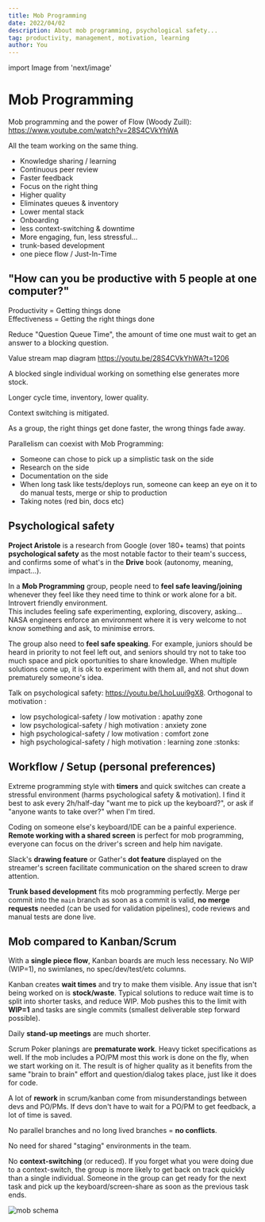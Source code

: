 ```yaml
---
title: Mob Programming
date: 2022/04/02
description: About mob programming, psychological safety...
tag: productivity, management, motivation, learning
author: You
---
```


import Image from 'next/image'

# Mob Programming

Mob programming and the power of Flow (Woody Zuill):
https://www.youtube.com/watch?v=28S4CVkYhWA

All the team working on the same thing.

- Knowledge sharing / learning
- Continuous peer review
- Faster feedback
- Focus on the right thing
- Higher quality
- Eliminates queues & inventory
- Lower mental stack
- Onboarding
- less context-switching & downtime
- More engaging, fun, less stressful...
- trunk-based development
- one piece flow / Just-In-Time

## "How can you be productive with 5 people at one computer?"

Productivity = Getting things done  
Effectiveness = Getting the right things done

Reduce "Question Queue Time", the amount of time one must wait to get an answer to a blocking question.

Value stream map diagram https://youtu.be/28S4CVkYhWA?t=1206

A blocked single individual working on something else generates more stock.

Longer cycle time, inventory, lower quality.

Context switching is mitigated.

As a group, the right things get done faster, the wrong things fade away.

Parallelism can coexist with Mob Programming:

- Someone can chose to pick up a simplistic task on the side
- Research on the side
- Documentation on the side
- When long task like tests/deploys run, someone can keep an eye on it to do manual tests, merge or ship to production
- Taking notes (red bin, docs etc)

## Psychological safety

**Project Aristole** is a research from Google (over 180+ teams) that points **psychological safety** as the most notable factor to their team's success, and confirms some of what's in the **Drive** book (autonomy, meaning, impact...).

In a **Mob Programming** group, people need to **feel safe leaving/joining** whenever they feel like they need time to think or work alone for a bit. Introvert friendly environment.  
This includes feeling safe experimenting, exploring, discovery, asking...  
NASA engineers enforce an environment where it is very welcome to not know something and ask, to minimise errors.

The group also need to **feel safe speaking**. For example, juniors should be heard in priority to not feel left out, and seniors should try not to take too much space and pick oportunities to share knowledge. When multiple solutions come up, it is ok to experiment with them all, and not shut down prematurely someone's idea.

Talk on psychological safety: https://youtu.be/LhoLuui9gX8.
Orthogonal to motivation :

- low psychological-safety / low motivation : apathy zone
- low psychological-safety / high motivation : anxiety zone
- high psychological-safety / low motivation : comfort zone
- high psychological-safety / high motivation : learning zone :stonks:

## Workflow / Setup (personal preferences)

Extreme programming style with **timers** and quick switches can create a stressful environment (harms psychological safety & motivation). I find it best to ask every 2h/half-day "want me to pick up the keyboard?", or ask if "anyone wants to take over?" when I'm tired.

Coding on someone else's keyboard/IDE can be a painful experience. **Remote working with a shared screen** is perfect for mob programming, everyone can focus on the driver's screen and help him navigate.

Slack's **drawing feature** or Gather's **dot feature** displayed on the streamer's screen facilitate communication on the shared screen to draw attention.

**Trunk based development** fits mob programming perfectly. Merge per commit into the `main` branch as soon as a commit is valid, **no merge requests** needed (can be used for validation pipelines), code reviews and manual tests are done live.

## Mob compared to Kanban/Scrum

With a **single piece flow**, Kanban boards are much less necessary. No WIP (WIP=1), no swimlanes, no spec/dev/test/etc columns.

Kanban creates **wait times** and try to make them visible. Any issue that isn't being worked on is **stock/waste**. Typical solutions to reduce wait time is to split into shorter tasks, and reduce WIP. Mob pushes this to the limit with **WIP=1** and tasks are single commits (smallest deliverable step forward possible).

Daily **stand-up meetings** are much shorter.

Scrum Poker planings are **prematurate work**. Heavy ticket specifications as well. If the mob includes a PO/PM most this work is done on the fly, when we start working on it.
The result is of higher quality as it benefits from the same "brain to brain" effort and question/dialog takes place, just like it does for code.

A lot of **rework** in scrum/kanban come from misunderstandings between devs and PO/PMs.
If devs don't have to wait for a PO/PM to get feedback, a lot of time is saved.

No parallel branches and no long lived branches = **no conflicts**.

No need for shared "staging" environments in the team.

No **context-switching** (or reduced). If you forget what you were doing due to a context-switch, the group is more likely to get back on track quickly than a single individual. Someone in the group can get ready for the next task and pick up the keyboard/screen-share as soon as the previous task ends.

<Image
  src="/images/mob-schema.png"
  alt="mob schema"
  width={2522}
  height={5073}
/>
